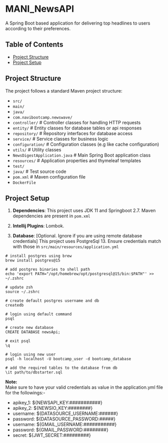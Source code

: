 # MANI_NewsAPI

A Spring Boot based application for delivering top headlines to users according to their preferences.

## Table of Contents

- [Project Structure](#project-structure)
- [Project Setup](#project-setup)

## Project Structure

The project follows a standard Maven project structure:

- `src/`
- `main/`
- `java/`
- `com.navibootcamp.newswave/`
- `controller/` # Controller classes for handling HTTP requests
- `entity/` # Entity classes for database tables or api responses
- `repository/` # Repository interfaces for database access
- `service/` # Service classes for business logic
- `configuration/` # Configuration classes (e.g like cache configuration)
- `utils/` # Utility classes
- `NewsDigestApplication.java` # Main Spring Boot application class
- `resources/` # Application properties and thymeleaf templates
- `test/`
- `java/` # Test source code
- `pom.xml` # Maven configuration file
- `DockerFile`


## Project Setup

1. **Dependencies**: This project uses JDK 11 and Springboot 2.7. Maven dependencies are present in `pom.xml`

2. **Intellij Plugins**: Lombok.

3. **Database**: [Optional. Ignore if you are using remote database credentials] This project uses PostgreSql 13. Ensure credentials match with those in `src/main/resources/application.yml`
```  
# install postgres using brew  
brew install postgres@15  
  
# add postgres binaries to shell path  
echo 'export PATH="/opt/homebrew/opt/postgresql@15/bin:$PATH"' >> ~/.zshrc  
  
# update zsh  
source ~/.zshrc  
  
# create default postgres username and db  
createdb  
  
# login using default command  
psql  
  
# create new database  
CREATE DATABASE newsApi;  
  
# exit psql  
\q  
  
# login using new user  
psql -h localhost -U bootcamp_user -d bootcamp_database  
  
# add the required tables to the database from db  
\it path/to/dbstarter.sql  
```  

**Note:**  
Make sure to have your valid credentials as value in the application.yml file for the followings:-
- apikey_1: ${NEWSAPI_KEY:###########}
- apikey_2: ${NEWSIO_KEY:########}
- username: ${DATASOURCE_USERNAME:######}
- password: ${DATASOURCE_PASSWORD:#####}
- username: ${GMAIL_USERNAME:###########}
- password: ${GMAIL_PASSWORD:########}
- secret: ${JWT_SECRET:#########}
